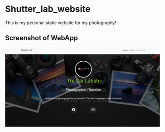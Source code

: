# Shutter_lab_website
This is my personal static website for my photography!

## Screenshot of WebApp

<picture>
  <img src="Screenshot (30).png">
</picture>
